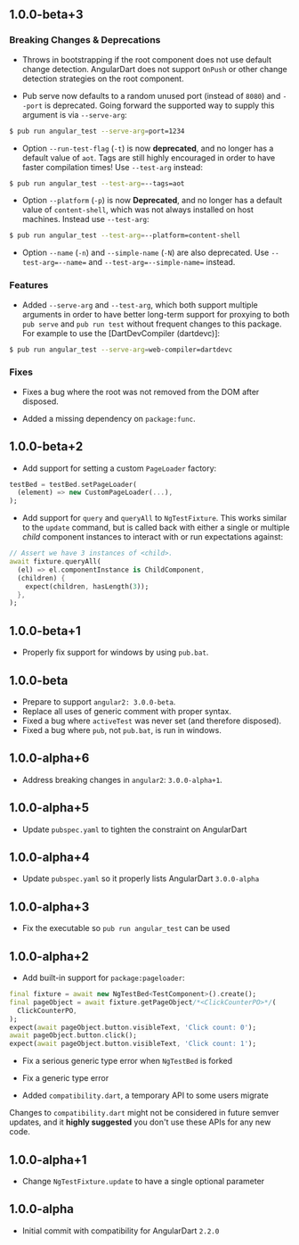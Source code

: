 ## 1.0.0-beta+3

### Breaking Changes & Deprecations

- Throws in bootstrapping if the root component does not use default change
  detection. AngularDart does not support `OnPush` or other change detection
  strategies on the root component.
  
- Pub serve now defaults to a random unused port (instead of `8080`) and
  `--port` is deprecated. Going forward the supported way to supply this
  argument is via `--serve-arg`:

```bash
$ pub run angular_test --serve-arg=port=1234
```

- Option `--run-test-flag` (`-t`) is now **deprecated**, and no longer has a
  default value of `aot`. Tags are still highly encouraged in order to have
  faster compilation times! Use `--test-arg` instead:

```bash
$ pub run angular_test --test-arg=--tags=aot
```

- Option `--platform` (`-p`) is now **Deprecated**, and no longer has a default
  value of `content-shell`, which was not always installed on host machines.
  Instead use `--test-arg`:

```bash
$ pub run angular_test --test-arg=--platform=content-shell
```

- Option `--name` (`-n`) and `--simple-name` (`-N`) are also deprecated. Use
  `--test-arg=--name=` and `--test-arg=--simple-name=` instead.

### Features

- Added `--serve-arg` and `--test-arg`, which both support multiple arguments
  in order to have better long-term support for proxying to both `pub serve`
  and `pub run test` without frequent changes to this package. For example to
  use the [DartDevCompiler (dartdevc)]:


```bash
$ pub run angular_test --serve-arg=web-compiler=dartdevc
```

### Fixes

- Fixes a bug where the root was not removed from the DOM after disposed.

- Added a missing dependency on `package:func`.

## 1.0.0-beta+2

- Add support for setting a custom `PageLoader` factory:

```dart
testBed = testBed.setPageLoader(
  (element) => new CustomPageLoader(...),
);
```

- Add support for `query` and `queryAll` to `NgTestFixture`. This works similar
  to the `update` command, but is called back with either a single or multiple
  _child_ component instances to interact with or run expectations against:

```dart
// Assert we have 3 instances of <child>.
await fixture.queryAll(
  (el) => el.componentInstance is ChildComponent,
  (children) {
    expect(children, hasLength(3));
  },
);
```

## 1.0.0-beta+1

- Properly fix support for windows by using `pub.bat`.

## 1.0.0-beta

- Prepare to support `angular2: 3.0.0-beta`.
- Replace all uses of generic comment with proper syntax.
- Fixed a bug where `activeTest` was never set (and therefore disposed).
- Fixed a bug where `pub`, not `pub.bat`, is run in windows.

## 1.0.0-alpha+6

- Address breaking changes in `angular2`: `3.0.0-alpha+1`.

## 1.0.0-alpha+5

- Update `pubspec.yaml` to tighten the constraint on AngularDart

## 1.0.0-alpha+4

- Update `pubspec.yaml` so it properly lists AngularDart `3.0.0-alpha`

## 1.0.0-alpha+3

- Fix the executable so `pub run angular_test` can be used

## 1.0.0-alpha+2

- Add built-in support for `package:pageloader`:

```dart
final fixture = await new NgTestBed<TestComponent>().create();
final pageObject = await fixture.getPageObject/*<ClickCounterPO>*/(
  ClickCounterPO,
);
expect(await pageObject.button.visibleText, 'Click count: 0');
await pageObject.button.click();
expect(await pageObject.button.visibleText, 'Click count: 1');
```

- Fix a serious generic type error when `NgTestBed` is forked

- Fix a generic type error
- Added `compatibility.dart`, a temporary API to some users migrate

Changes to `compatibility.dart` might not be considered in future semver
updates, and it **highly suggested** you don't use these APIs for any new code.

## 1.0.0-alpha+1

- Change `NgTestFixture.update` to have a single optional parameter

## 1.0.0-alpha

- Initial commit with compatibility for AngularDart `2.2.0`
